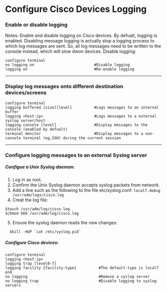 # Configure Cisco Devices Logging

### Enable or disable logging
Notes: Enable and disable logging on Cisco devices. By defualt, logging is enabled. Disabling message logging is actually stop a logging process to which log messages are sent. So, all log messages need to be written to the console instead, which will slow dwon devices.
Disable logging:
```
configure terminal
no logging on                           #Disable logging
logging on                              #Re-enable logging
```
---
### Display log messages onto different destination devices/screens
```
configure terminal
logging buffered [size][level]          #Logs messages to an internal buffer 
logging <host-ip>                       #Logs messages to a external syslog server/host
logging console [level]                 #Display messages to the console (enabled by defualt)
terminal monitor                        #Display messages to a non-console terminal (eg,SSH) during the current session
```
---
### Configure logging messages to an external Syslog server
##### Configue a Unix Syslog daemon:
1) Log in as root.
2) Confirm the Unix Syslog daemon accepts syslog packets from network.
3) Add a line such as the following to the file etc/syslog.conf: `local7.debug /usr/adm/logs/cisco.log`
4) Creat the log file:
  ```
  $touch /usr/adm/log/cisco.log
  $chmod 666 /usr/adm/log/cisco.log
  ```
5) Ensure the syslog daemon reads the new changes:
  ```
	$kill -HUP `cat /etc/syslog.pid`
  ```
##### Configure Cisco devices:
  ```
  configure terminal
  logging <host-ip>
  logging trap [level0-7]
  logging facility {facility-type}          #The default-type is local7
  end
  no logging                                #Remove a syslog server
  no logging trap                           #Disable logging to syslog servers
  ```
